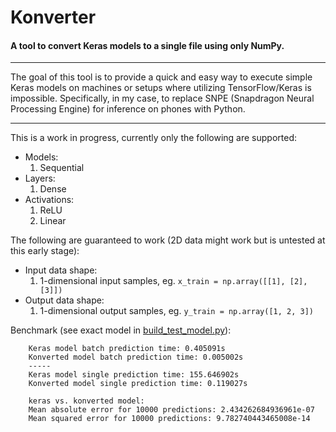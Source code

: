 # Konverter
#### A tool to convert Keras models to a single file using only NumPy.

---
The goal of this tool is to provide a quick and easy way to execute simple Keras models on machines or setups where utilizing TensorFlow/Keras is impossible. Specifically, in my case, to replace SNPE (Snapdragon Neural Processing Engine) for inference on phones with Python.

---
This is a work in progress, currently only the following are supported:

  - Models:
    1. Sequential
  - Layers:
    1. Dense
  - Activations:
    1. ReLU
    2. Linear

The following are guaranteed to work (2D data might work but is untested at this early stage):

  - Input data shape:
    1. 1-dimensional input samples, eg. `x_train = np.array([[1], [2], [3]])`
  - Output data shape:
    1. 1-dimensional output samples, eg. `y_train = np.array([1, 2, 3])`

Benchmark (see exact model in [build_test_model.py](build_test_model.py)):
```
    Keras model batch prediction time: 0.405091s
    Konverted model batch prediction time: 0.005002s
    -----
    Keras model single prediction time: 155.646902s
    Konverted model single prediction time: 0.119027s
    
    keras vs. konverted model:
    Mean absolute error for 10000 predictions: 2.434262684936961e-07
    Mean squared error for 10000 predictions: 9.782740443465008e-14
```